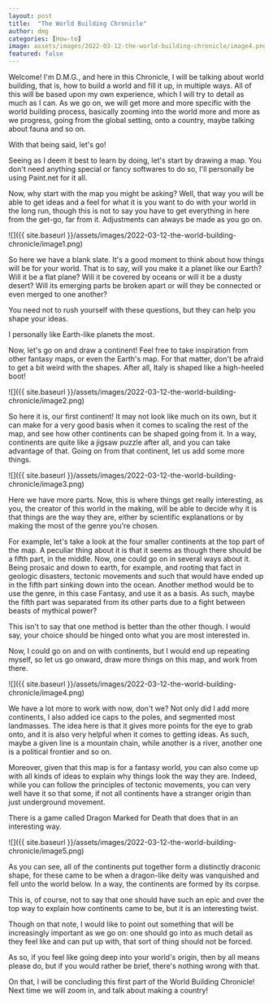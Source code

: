 ```yaml
---
layout: post
title:  "The World Building Chronicle"
author: dmg
categories: [How-to]
image: assets/images/2022-03-12-the-world-building-chronicle/image4.png
featured: false
---
```


Welcome! I&#39;m D.M.G., and here in this Chronicle, I will be talking about world building, that is, how to build a world and fill it up, in multiple ways. All of this will be based upon my own experience, which I will try to detail as much as I can. As we go on, we will get more and more specific with the world building process, basically zooming into the world more and more as we progress, going from the global setting, onto a country, maybe talking about fauna and so on.

 With that being said, let&#39;s go!

Seeing as I deem it best to learn by doing, let&#39;s start by drawing a map. You don&#39;t need anything special or fancy softwares to do so, I&#39;ll personally be using Paint.net for it all.

Now, why start with the map you might be asking? Well, that way you will be able to get ideas and a feel for what it is you want to do with your world in the long run, though this is not to say you have to get everything in here from the get-go, far from it. Adjustments can always be made as you go on.

![]({{ site.baseurl }}/assets/images/2022-03-12-the-world-building-chronicle/image1.png)

So here we have a blank slate. It&#39;s a good moment to think about how things will be for your world. That is to say, will you make it a planet like our Earth? Will it be a flat plane? Will it be covered by oceans or will it be a dusty desert? Will its emerging parts be broken apart or will they be connected or even merged to one another?

You need not to rush yourself with these questions, but they can help you shape your ideas.

I personally like Earth-like planets the most.

 Now, let&#39;s go on and draw a continent! Feel free to take inspiration from other fantasy maps, or even the Earth&#39;s map. For that matter, don&#39;t be afraid to get a bit weird with the shapes. After all, Italy is shaped like a high-heeled boot!

![]({{ site.baseurl }}/assets/images/2022-03-12-the-world-building-chronicle/image2.png)

So here it is, our first continent! It may not look like much on its own, but it can make for a very good basis when it comes to scaling the rest of the map, and see how other continents can be shaped going from it. In a way, continents are quite like a jigsaw puzzle after all, and you can take advantage of that. Going on from that continent, let us add some more things.

![]({{ site.baseurl }}/assets/images/2022-03-12-the-world-building-chronicle/image3.png)

Here we have more parts. Now, this is where things get really interesting, as you, the creator of this world in the making, will be able to decide why it is that things are the way they are, either by scientific explanations or by making the most of the genre you&#39;re chosen.

For example, let&#39;s take a look at the four smaller continents at the top part of the map. A peculiar thing about it is that it seems as though there should be a fifth part, in the middle. Now, one could go on in several ways about it. Being prosaic and down to earth, for example, and rooting that fact in geologic disasters, tectonic movements and such that would have ended up in the fifth part sinking down into the ocean. Another method would be to use the genre, in this case Fantasy, and use it as a basis. As such, maybe the fifth part was separated from its other parts due to a fight between beasts of mythical power?

This isn&#39;t to say that one method is better than the other though. I would say, your choice should be hinged onto what you are most interested in.

Now, I could go on and on with continents, but I would end up repeating myself, so let us go onward, draw more things on this map, and work from there.

![]({{ site.baseurl }}/assets/images/2022-03-12-the-world-building-chronicle/image4.png)

We have a lot more to work with now, don&#39;t we? Not only did I add more continents, I also added ice caps to the poles, and segmented most landmasses. The idea here is that it gives more points for the eye to grab onto, and it is also very helpful when it comes to getting ideas. As such, maybe a given line is a mountain chain, while another is a river, another one is a political frontier and so on.

Moreover, given that this map is for a fantasy world, you can also come up with all kinds of ideas to explain why things look the way they are. Indeed, while you can follow the principles of tectonic movements, you can very well have it so that some, if not all continents have a stranger origin than just underground movement.

There is a game called Dragon Marked for Death that does that in an interesting way.

![]({{ site.baseurl }}/assets/images/2022-03-12-the-world-building-chronicle/image5.png)

As you can see, all of the continents put together form a distinctly draconic shape, for these came to be when a dragon-like deity was vanquished and fell unto the world below. In a way, the continents are formed by its corpse.

 This is, of course, not to say that one should have such an epic and over the top way to explain how continents came to be, but it is an interesting twist.

 Though on that note, I would like to point out something that will be increasingly important as we go on: one should go into as much detail as they feel like and can put up with, that sort of thing should not be forced.

As so, if you feel like going deep into your world&#39;s origin, then by all means please do, but if you would rather be brief, there&#39;s nothing wrong with that.

On that, I will be concluding this first part of the World Building Chronicle! Next time we will zoom in, and talk about making a country!
